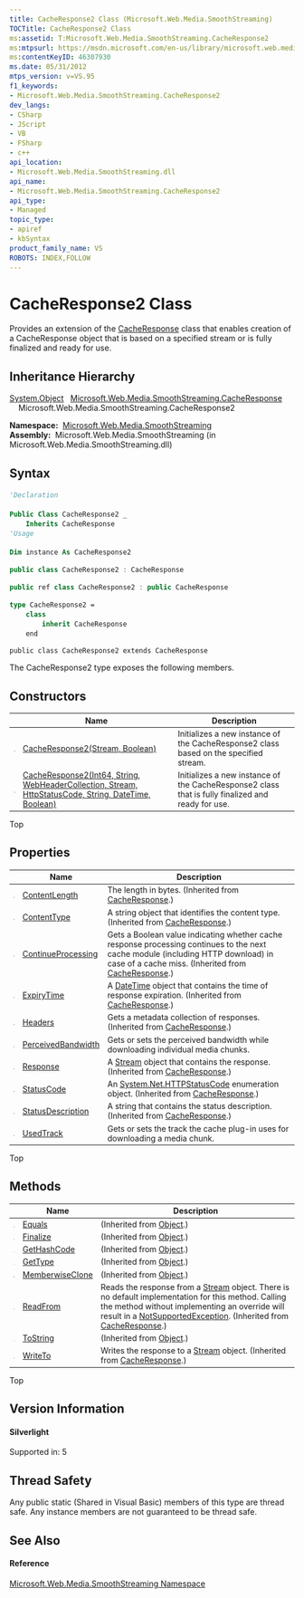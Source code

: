 ```yaml
---
title: CacheResponse2 Class (Microsoft.Web.Media.SmoothStreaming)
TOCTitle: CacheResponse2 Class
ms:assetid: T:Microsoft.Web.Media.SmoothStreaming.CacheResponse2
ms:mtpsurl: https://msdn.microsoft.com/en-us/library/microsoft.web.media.smoothstreaming.cacheresponse2(v=VS.95)
ms:contentKeyID: 46307930
ms.date: 05/31/2012
mtps_version: v=VS.95
f1_keywords:
- Microsoft.Web.Media.SmoothStreaming.CacheResponse2
dev_langs:
- CSharp
- JScript
- VB
- FSharp
- c++
api_location:
- Microsoft.Web.Media.SmoothStreaming.dll
api_name:
- Microsoft.Web.Media.SmoothStreaming.CacheResponse2
api_type:
- Managed
topic_type:
- apiref
- kbSyntax
product_family_name: VS
ROBOTS: INDEX,FOLLOW
---
```


# CacheResponse2 Class

Provides an extension of the [CacheResponse](cacheresponse-class-microsoft-web-media-smoothstreaming_1.md) class that enables creation of a CacheResponse object that is based on a specified stream or is fully finalized and ready for use.

## Inheritance Hierarchy

 [System.Object](https://msdn.microsoft.com/en-us/library/e5kfa45b\(v=vs.95\))  
  [Microsoft.Web.Media.SmoothStreaming.CacheResponse](cacheresponse-class-microsoft-web-media-smoothstreaming_1.md)  
    Microsoft.Web.Media.SmoothStreaming.CacheResponse2  

**Namespace:**  [Microsoft.Web.Media.SmoothStreaming](microsoft-web-media-smoothstreaming-namespace_1.md)  
**Assembly:**  Microsoft.Web.Media.SmoothStreaming (in Microsoft.Web.Media.SmoothStreaming.dll)

## Syntax

``` vb
'Declaration

Public Class CacheResponse2 _
    Inherits CacheResponse
'Usage

Dim instance As CacheResponse2
```

``` csharp
public class CacheResponse2 : CacheResponse
```

``` c++
public ref class CacheResponse2 : public CacheResponse
```

``` fsharp
type CacheResponse2 =  
    class
        inherit CacheResponse
    end
```

``` jscript
public class CacheResponse2 extends CacheResponse
```

The CacheResponse2 type exposes the following members.

## Constructors

||Name|Description|
|--- |--- |--- |
|![Public method](images/Ff728153.pubmethod(en-us,VS.90).gif "Public method")|[CacheResponse2(Stream, Boolean)](cacheresponse2-constructor-stream-boolean-microsoft-web-media-smoothstreaming.md)|Initializes a new instance of the CacheResponse2 class based on the specified stream.|
|![Public method](images/Ff728153.pubmethod(en-us,VS.90).gif "Public method")|[CacheResponse2(Int64, String, WebHeaderCollection, Stream, HttpStatusCode, String, DateTime, Boolean)](cacheresponse2-constructor-int64-string-webheadercollection-stream-httpstatuscode-string-datetime-boolean-microsoft-web-media-smoothstreaming.md)|Initializes a new instance of the CacheResponse2 class that is fully finalized and ready for use.|


Top

## Properties

||Name|Description|
|--- |--- |--- |
|![Public property](images/Ff728140.pubproperty(en-us,VS.90).gif "Public property")|[ContentLength](cacheresponse-contentlength-property-microsoft-web-media-smoothstreaming_1.md)|The length in bytes. (Inherited from [CacheResponse](cacheresponse-class-microsoft-web-media-smoothstreaming_1.md).)|
|![Public property](images/Ff728140.pubproperty(en-us,VS.90).gif "Public property")|[ContentType](cacheresponse-contenttype-property-microsoft-web-media-smoothstreaming_1.md)|A string object that identifies the content type. (Inherited from [CacheResponse](cacheresponse-class-microsoft-web-media-smoothstreaming_1.md).)|
|![Public property](images/Ff728140.pubproperty(en-us,VS.90).gif "Public property")|[ContinueProcessing](cacheresponse-continueprocessing-property-microsoft-web-media-smoothstreaming.md)|Gets a Boolean value indicating whether cache response processing continues to the next cache module (including HTTP download) in case of a cache miss. (Inherited from [CacheResponse](cacheresponse-class-microsoft-web-media-smoothstreaming_1.md).)|
|![Public property](images/Ff728140.pubproperty(en-us,VS.90).gif "Public property")|[ExpiryTime](cacheresponse-expirytime-property-microsoft-web-media-smoothstreaming_1.md)|A [DateTime](https://msdn.microsoft.com/en-us/library/03ybds8y(v=vs.95)) object that contains the time of response expiration. (Inherited from [CacheResponse](cacheresponse-class-microsoft-web-media-smoothstreaming_1.md).)|
|![Public property](images/Ff728140.pubproperty(en-us,VS.90).gif "Public property")|[Headers](cacheresponse-headers-property-microsoft-web-media-smoothstreaming_1.md)|Gets a metadata collection of responses. (Inherited from [CacheResponse](cacheresponse-class-microsoft-web-media-smoothstreaming_1.md).)|
|![Public property](images/Ff728140.pubproperty(en-us,VS.90).gif "Public property")|[PerceivedBandwidth](cacheresponse2-perceivedbandwidth-property-microsoft-web-media-smoothstreaming.md)|Gets or sets the perceived bandwidth while downloading individual media chunks.|
|![Public property](images/Ff728140.pubproperty(en-us,VS.90).gif "Public property")|[Response](cacheresponse-response-property-microsoft-web-media-smoothstreaming_1.md)|A [Stream](https://msdn.microsoft.com/en-us/library/8f86tw9e(v=vs.95)) object that contains the response. (Inherited from [CacheResponse](cacheresponse-class-microsoft-web-media-smoothstreaming_1.md).)|
|![Public property](images/Ff728140.pubproperty(en-us,VS.90).gif "Public property")|[StatusCode](cacheresponse-statuscode-property-microsoft-web-media-smoothstreaming_1.md)|An [System.Net.HTTPStatusCode](https://msdn.microsoft.com/en-us/library/f92ssyy1(v=vs.95)) enumeration object. (Inherited from [CacheResponse](cacheresponse-class-microsoft-web-media-smoothstreaming_1.md).)|
|![Public property](images/Ff728140.pubproperty(en-us,VS.90).gif "Public property")|[StatusDescription](cacheresponse-statusdescription-property-microsoft-web-media-smoothstreaming_1.md)|A string that contains the status description. (Inherited from [CacheResponse](cacheresponse-class-microsoft-web-media-smoothstreaming_1.md).)|
|![Public property](images/Ff728140.pubproperty(en-us,VS.90).gif "Public property")|[UsedTrack](cacheresponse2-usedtrack-property-microsoft-web-media-smoothstreaming.md)|Gets or sets the track the cache plug-in uses for downloading a media chunk.|

Top

## Methods

||Name|Description|
|--- |--- |--- |
|![Public method](images/Ff728153.pubmethod(en-us,VS.90).gif "Public method")|[Equals](https://msdn.microsoft.com/en-us/library/bsc2ak47(v=vs.95))|(Inherited from [Object](https://msdn.microsoft.com/en-us/library/e5kfa45b(v=vs.95)).)|
|![Protected method](images/Ff728153.protmethod(en-us,VS.90).gif "Protected method")|[Finalize](https://msdn.microsoft.com/en-us/library/4k87zsw7(v=vs.95))|(Inherited from [Object](https://msdn.microsoft.com/en-us/library/e5kfa45b(v=vs.95)).)|
|![Public method](images/Ff728153.pubmethod(en-us,VS.90).gif "Public method")|[GetHashCode](https://msdn.microsoft.com/en-us/library/zdee4b3y(v=vs.95))|(Inherited from [Object](https://msdn.microsoft.com/en-us/library/e5kfa45b(v=vs.95)).)|
|![Public method](images/Ff728153.pubmethod(en-us,VS.90).gif "Public method")|[GetType](https://msdn.microsoft.com/en-us/library/dfwy45w9(v=vs.95))|(Inherited from [Object](https://msdn.microsoft.com/en-us/library/e5kfa45b(v=vs.95)).)|
|![Protected method](images/Ff728153.protmethod(en-us,VS.90).gif "Protected method")|[MemberwiseClone](https://msdn.microsoft.com/en-us/library/57ctke0a(v=vs.95))|(Inherited from [Object](https://msdn.microsoft.com/en-us/library/e5kfa45b(v=vs.95)).)|
|![Public method](images/Ff728153.pubmethod(en-us,VS.90).gif "Public method")|[ReadFrom](cacheresponse-readfrom-method-microsoft-web-media-smoothstreaming_1.md)|Reads the response from a [Stream](https://msdn.microsoft.com/en-us/library/8f86tw9e(v=vs.95)) object. There is no default implementation for this method. Calling the method without implementing an override will result in a [NotSupportedException](https://msdn.microsoft.com/en-us/library/8a7a4e64(v=vs.95)). (Inherited from [CacheResponse](cacheresponse-class-microsoft-web-media-smoothstreaming_1.md).)|
|![Public method](images/Ff728153.pubmethod(en-us,VS.90).gif "Public method")|[ToString](https://msdn.microsoft.com/en-us/library/7bxwbwt2(v=vs.95))|(Inherited from [Object](https://msdn.microsoft.com/en-us/library/e5kfa45b(v=vs.95)).)|
|![Public method](images/Ff728153.pubmethod(en-us,VS.90).gif "Public method")|[WriteTo](cacheresponse-writeto-method-microsoft-web-media-smoothstreaming_1.md)|Writes the response to a [Stream](https://msdn.microsoft.com/en-us/library/8f86tw9e(v=vs.95)) object. (Inherited from [CacheResponse](cacheresponse-class-microsoft-web-media-smoothstreaming_1.md).)|


Top

## Version Information

#### Silverlight

Supported in: 5  

## Thread Safety

Any public static (Shared in Visual Basic) members of this type are thread safe. Any instance members are not guaranteed to be thread safe.

## See Also

#### Reference

[Microsoft.Web.Media.SmoothStreaming Namespace](microsoft-web-media-smoothstreaming-namespace_1.md)


